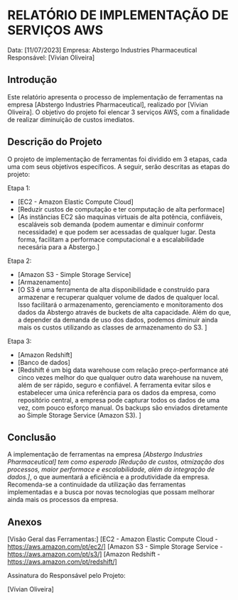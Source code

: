 # RELATÓRIO DE IMPLEMENTAÇÃO DE SERVIÇOS AWS

Data: [11/07/2023]
Empresa: Abstergo Industries Pharmaceutical
Responsável: [Vívian Oliveira]

## Introdução
Este relatório apresenta o processo de implementação de ferramentas na empresa [Abstergo Industries Pharmaceutical], realizado por [Vívian Oliveira]. O objetivo do projeto foi elencar 3 serviços AWS, com a finalidade de realizar diminuição de custos imediatos.

## Descrição do Projeto
O projeto de implementação de ferramentas foi dividido em 3 etapas, cada uma com seus objetivos específicos. A seguir, serão descritas as etapas do projeto:

Etapa 1: 
- [EC2 - Amazon Elastic Compute Cloud]
- [Reduzir custos de computação e ter computação de alta performace]
- [As instâncias EC2 são maquinas virtuais de alta potência, confiáveis, escaláveis sob demanda (podem aumentar e diminuir conformr necessidade) e que podem ser acessadas de qualquer lugar. Desta forma, facilitam a performace computacional e a escalabilidade necesária para a Abstergo.]

Etapa 2: 
- [Amazon S3 - Simple Storage Service]
- [Armazenamento]
- [O S3 é uma ferramenta de alta disponibilidade e construído para armazenar e recuperar qualquer volume de dados de qualquer local. Isso facilitará o armazenamento, gerenciamento e monitoramento dos dados da Abstergo através de buckets de alta capacidade. Além do que, a depender da demanda de uso dos dados, podemos diminuir ainda mais os custos utilizando as classes de armazenamento do S3. ]

Etapa 3: 
- [Amazon Redshift]
- [Banco de dados]
- [Redshift é um big data warehouse com relação preço-performance até cinco vezes melhor do que qualquer outro data warehouse na nuvem, além de ser rápido, seguro e confiável. A ferramenta evitar silos e estabelecer uma única referência para os dados da empresa, como repositório central, a empresa pode capturar todos os dados de uma vez, com pouco esforço manual. Os backups são enviados diretamente ao Simple Storage Service (Amazon S3). ]



## Conclusão
A implementação de ferramentas na empresa *[Abstergo Industries Pharmaceutical] tem como esperado [Redução de custos, otmização dos processos, maior performace e escalabilidade, além da integração de dados.]*, o que aumentará a eficiência e a produtividade da empresa. Recomenda-se a continuidade da utilização das ferramentas implementadas e a busca por novas tecnologias que possam melhorar ainda mais os processos da empresa.

## Anexos

[Visão Geral das Ferramentas:]
[EC2 - Amazon Elastic Compute Cloud - https://aws.amazon.com/pt/ec2/]
[Amazon S3 - Simple Storage Service - https://aws.amazon.com/pt/s3/]
[Amazon Redshift - https://aws.amazon.com/pt/redshift/]


Assinatura do Responsável pelo Projeto:

[Vívian Oliveira]
